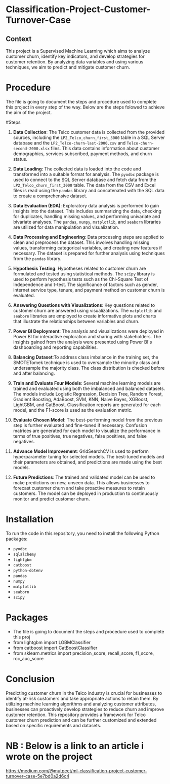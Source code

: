 
# Classification-Project-Customer-Turnover-Case
## Context
 This project is a Supervised Machine Learning which aims to analyze customer churn, identify key indicators, and develop strategies for customer retention. By analyzing data variables and using various techniques, we aim to predict and mitigate customer churn.

# Procedure

The file is going to document the steps and procedure used to complete this project in every step of the way. Below are the steps folowed to achieve the aim of the project.

#Steps


1. **Data Collection**: The Telco customer data is collected from the provided sources, including the `LP2_Telco_churn_first_3000` table in a SQL Server database and the `LP2_Telco-churn-last-2000.csv` and `Telco-churn-second-2000.xlsx` files. This data contains information about customer demographics, services subscribed, payment methods, and churn status.

2. **Data Loading**: The collected data is loaded into the code and transformed into a suitable format for analysis. The `pyodbc` package is used to connect to the SQL Server database and fetch data from the `LP2_Telco_churn_first_3000` table. The data from the CSV and Excel files is read using the `pandas` library and concatenated with the SQL data to create a comprehensive dataset.

3. **Data Evaluation (EDA)**: Exploratory data analysis is performed to gain insights into the dataset. This includes summarizing the data, checking for duplicates, handling missing values, and performing univariate and bivariate analyses. The `pandas`, `numpy`, `matplotlib`, and `seaborn` libraries are utilized for data manipulation and visualization.

4. **Data Processing and Engineering**: Data processing steps are applied to clean and preprocess the dataset. This involves handling missing values, transforming categorical variables, and creating new features if necessary. The dataset is prepared for further analysis using techniques from the `pandas` library.

5. **Hypothesis Testing**: Hypotheses related to customer churn are formulated and tested using statistical methods. The `scipy` library is used to perform hypothesis tests such as the Chi-Square Test of Independence and t-test. The significance of factors such as gender, internet service type, tenure, and payment method on customer churn is evaluated.

6. **Answering Questions with Visualizations**: Key questions related to customer churn are answered using visualizations. The `matplotlib` and `seaborn` libraries are employed to create informative plots and charts that illustrate the relationships between variables and churn.

7. **Power BI Deployment**: The analysis and visualizations were deployed in Power BI for interactive exploration and sharing with stakeholders. The insights gained from the analysis were presented using Power BI's dashboarding and reporting capabilities.

8. **Balancing Dataset**:To address class imbalance in the training set, the SMOTETomek technique is used to oversample the minority class and undersample the majority class. The class distribution is checked before and after balancing.


9. **Train and Evaluate Four Models**: Several machine learning models are trained and evaluated using both the imbalanced and balanced datasets. The models include Logistic Regression, Decision Tree, Random Forest, Gradient Boosting, AdaBoost, SVM, KNN, Naive Bayes, XGBoost, LightGBM, and CatBoost. Classification reports are generated for each model, and the F1-score is used as the evaluation metric.


10. **Evaluate Chosen Model**: The best-performing model from the previous step is further evaluated and fine-tuned if necessary. Confusion matrices are generated for each model to visualize the performance in terms of true positives, true negatives, false positives, and false negatives.


11. **Advance Model Improvement**: GridSearchCV is used to perform hyperparameter tuning for selected models. The best-tuned models and their parameters are obtained, and predictions are made using the best models.

12. **Future Predictions**: The trained and validated model can be used to make predictions on new, unseen data. This allows businesses to forecast customer churn and take proactive measures to retain customers. The model can be deployed in production to continuously monitor and predict customer churn.


# Installation

To run the code in this repository, you need to install the following Python packages:

- `pyodbc`
- `sqlalchemy`
- `lightgbm`
- `catboost`
- `python-dotenv`
- `pandas`
- `numpy`
- `matplotlib`
- `seaborn`
- `scipy`



# Packages 
* The file is going to document the steps and procedure used to complete this proj
* from lightgbm import LGBMClassifier
* from catboost import CatBoostClassifier
* from sklearn.metrics import precision_score, recall_score, f1_score, roc_auc_score


# Conclusion
Predicting customer churn in the Telco industry is crucial for businesses to identify at-risk customers and take appropriate actions to retain them. By utilizing machine learning algorithms and analyzing customer attributes, businesses can proactively develop strategies to reduce churn and improve customer retention. This repository provides a framework for Telco customer churn prediction and can be further customized and extended based on specific requirements and datasets.
# NB : Below is a link to an article i wrote on the project
https://medium.com/@mutpeet/ml-classification-project-customer-turnover-case-5e7bd0a2d6c4
